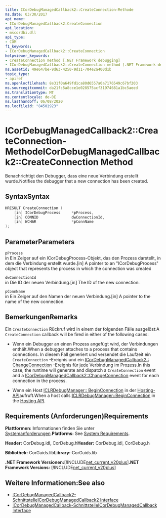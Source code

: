 ```yaml
---
title: ICorDebugManagedCallback2::CreateConnection-Methode
ms.date: 03/30/2017
api_name:
- ICorDebugManagedCallback2.CreateConnection
api_location:
- mscordbi.dll
api_type:
- COM
f1_keywords:
- ICorDebugManagedCallback2::CreateConnection
helpviewer_keywords:
- CreateConnection method [.NET Framework debugging]
- ICorDebugManagedCallback2::CreateConnection method [.NET Framework debugging]
ms.assetid: 49e647be-9d63-4250-9d11-704e2a400d1b
topic_type:
- apiref
ms.openlocfilehash: 8e31f0a649fd1ca80d6557a0a7176549c67bf203
ms.sourcegitcommit: da21fc5a8cce1e028575acf31974681a1bc5aeed
ms.translationtype: MT
ms.contentlocale: de-DE
ms.lasthandoff: 06/08/2020
ms.locfileid: "84501923"
---
```

# <a name="icordebugmanagedcallback2createconnection-method"></a><span data-ttu-id="7cfb6-102">ICorDebugManagedCallback2::CreateConnection-Methode</span><span class="sxs-lookup"><span data-stu-id="7cfb6-102">ICorDebugManagedCallback2::CreateConnection Method</span></span>
<span data-ttu-id="7cfb6-103">Benachrichtigt den Debugger, dass eine neue Verbindung erstellt wurde.</span><span class="sxs-lookup"><span data-stu-id="7cfb6-103">Notifies the debugger that a new connection has been created.</span></span>  
  
## <a name="syntax"></a><span data-ttu-id="7cfb6-104">Syntax</span><span class="sxs-lookup"><span data-stu-id="7cfb6-104">Syntax</span></span>  
  
```cpp  
HRESULT CreateConnection (  
    [in] ICorDebugProcess     *pProcess,  
    [in] CONNID               dwConnectionId,  
    [in] WCHAR                *pConnName  
);  
```  
  
## <a name="parameters"></a><span data-ttu-id="7cfb6-105">Parameter</span><span class="sxs-lookup"><span data-stu-id="7cfb6-105">Parameters</span></span>  
 `pProcess`  
 <span data-ttu-id="7cfb6-106">in Ein Zeiger auf ein ICorDebugProcess-Objekt, das den Prozess darstellt, in dem die Verbindung erstellt wurde.</span><span class="sxs-lookup"><span data-stu-id="7cfb6-106">[in] A pointer to an "ICorDebugProcess" object that represents the process in which the connection was created</span></span>  
  
 `dwConnectionId`  
 <span data-ttu-id="7cfb6-107">in Die ID der neuen Verbindung.</span><span class="sxs-lookup"><span data-stu-id="7cfb6-107">[in] The ID of the new connection.</span></span>  
  
 `pConnName`  
 <span data-ttu-id="7cfb6-108">in Ein Zeiger auf den Namen der neuen Verbindung.</span><span class="sxs-lookup"><span data-stu-id="7cfb6-108">[in] A pointer to the name of the new connection.</span></span>  
  
## <a name="remarks"></a><span data-ttu-id="7cfb6-109">Bemerkungen</span><span class="sxs-lookup"><span data-stu-id="7cfb6-109">Remarks</span></span>  
 <span data-ttu-id="7cfb6-110">Ein `CreateConnection` Rückruf wird in einem der folgenden Fälle ausgelöst:</span><span class="sxs-lookup"><span data-stu-id="7cfb6-110">A `CreateConnection` callback will be fired in either of the following cases:</span></span>  
  
- <span data-ttu-id="7cfb6-111">Wenn ein Debugger an einen Prozess angefügt wird, der Verbindungen enthält.</span><span class="sxs-lookup"><span data-stu-id="7cfb6-111">When a debugger attaches to a process that contains connections.</span></span> <span data-ttu-id="7cfb6-112">In diesem Fall generiert und versendet die Laufzeit ein `CreateConnection` -Ereignis und ein [ICorDebugManagedCallback2:: ChangeConnection](icordebugmanagedcallback2-changeconnection-method.md) -Ereignis für jede Verbindung im Prozess.</span><span class="sxs-lookup"><span data-stu-id="7cfb6-112">In this case, the runtime will generate and dispatch a `CreateConnection` event and a [ICorDebugManagedCallback2::ChangeConnection](icordebugmanagedcallback2-changeconnection-method.md) event for each connection in the process.</span></span>  
  
- <span data-ttu-id="7cfb6-113">Wenn ein Host [ICLRDebugManager:: BeginConnection](../hosting/iclrdebugmanager-beginconnection-method.md) in der [Hosting-API](../hosting/index.md)aufruft.</span><span class="sxs-lookup"><span data-stu-id="7cfb6-113">When a host calls [ICLRDebugManager::BeginConnection](../hosting/iclrdebugmanager-beginconnection-method.md) in the [Hosting API](../hosting/index.md).</span></span>  
  
## <a name="requirements"></a><span data-ttu-id="7cfb6-114">Requirements (Anforderungen)</span><span class="sxs-lookup"><span data-stu-id="7cfb6-114">Requirements</span></span>  
 <span data-ttu-id="7cfb6-115">**Plattformen:** Informationen finden Sie unter [Systemanforderungen](../../get-started/system-requirements.md).</span><span class="sxs-lookup"><span data-stu-id="7cfb6-115">**Platforms:** See [System Requirements](../../get-started/system-requirements.md).</span></span>  
  
 <span data-ttu-id="7cfb6-116">**Header:** CorDebug.idl, CorDebug.h</span><span class="sxs-lookup"><span data-stu-id="7cfb6-116">**Header:** CorDebug.idl, CorDebug.h</span></span>  
  
 <span data-ttu-id="7cfb6-117">**Bibliothek:** CorGuids.lib</span><span class="sxs-lookup"><span data-stu-id="7cfb6-117">**Library:** CorGuids.lib</span></span>  
  
 <span data-ttu-id="7cfb6-118">**.NET Framework Versionen:**[!INCLUDE[net_current_v20plus](../../../../includes/net-current-v20plus-md.md)]</span><span class="sxs-lookup"><span data-stu-id="7cfb6-118">**.NET Framework Versions:** [!INCLUDE[net_current_v20plus](../../../../includes/net-current-v20plus-md.md)]</span></span>  
  
## <a name="see-also"></a><span data-ttu-id="7cfb6-119">Weitere Informationen:</span><span class="sxs-lookup"><span data-stu-id="7cfb6-119">See also</span></span>

- [<span data-ttu-id="7cfb6-120">ICorDebugManagedCallback2-Schnittstelle</span><span class="sxs-lookup"><span data-stu-id="7cfb6-120">ICorDebugManagedCallback2 Interface</span></span>](icordebugmanagedcallback2-interface.md)
- [<span data-ttu-id="7cfb6-121">ICorDebugManagedCallback-Schnittstelle</span><span class="sxs-lookup"><span data-stu-id="7cfb6-121">ICorDebugManagedCallback Interface</span></span>](icordebugmanagedcallback-interface.md)
